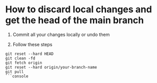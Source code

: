 # How to discard local changes and get the head of the main branch

1. Commit all your changes locally or undo them

2. Follow these steps
```console
git reset --hard HEAD
git clean -fd
git fetch origin
git reset --hard origin/your-branch-name
git pull
```console
